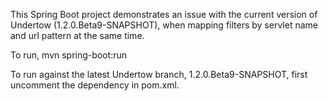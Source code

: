 This Spring Boot project demonstrates an issue with the current version of Undertow (1.2.0.Beta9-SNAPSHOT), when mapping filters by servlet name and url pattern at the same time.

To run, mvn spring-boot:run

To run against the latest Undertow branch, 1.2.0.Beta9-SNAPSHOT, first uncomment the dependency in pom.xml.